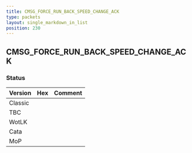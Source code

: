 ```yaml
---
title: CMSG_FORCE_RUN_BACK_SPEED_CHANGE_ACK
type: packets
layout: single_markdown_in_list
position: 230
---
```


## CMSG_FORCE_RUN_BACK_SPEED_CHANGE_ACK

### Status

Version    | Hex        | Comment
---------- | ---------- | ---------- 
Classic    |            |
TBC        |            |
WotLK      |            |
Cata       |            |
MoP        |            |